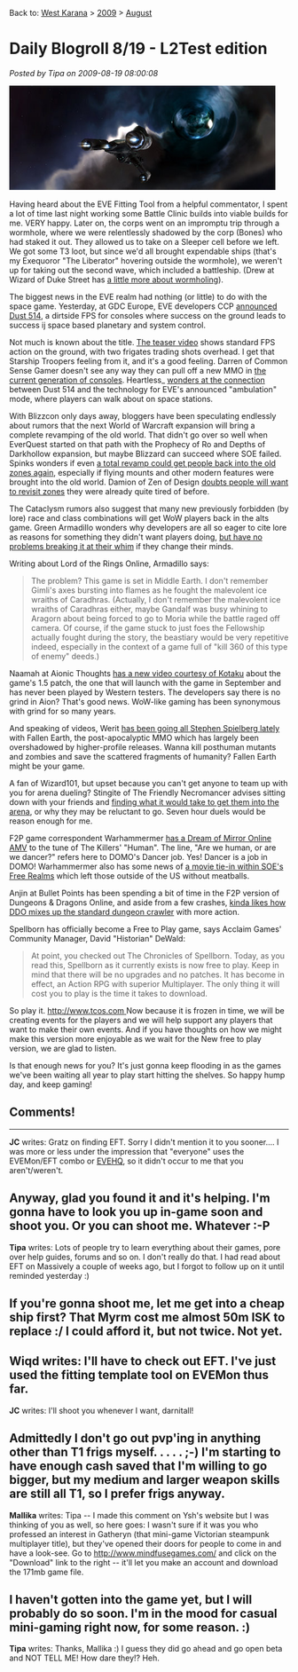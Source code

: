 Back to: [West Karana](/posts/westkarana.md) > [2009](/posts/2009/westkarana.md) > [August](./westkarana.md)
# Daily Blogroll 8/19 - L2Test edition

*Posted by Tipa on 2009-08-19 08:00:08*

![Wormhole diving in EVE Online](../../../uploads/2009/08/ExeFile-2009-08-18-21-44-27-54.jpg "Wormhole diving in EVE Online")

Having heard about the EVE Fitting Tool from a helpful commentator, I spent a lot of time last night working some Battle Clinic builds into viable builds for me. VERY happy. Later on, the corps went on an impromptu trip through a wormhole, where we were relentlessly shadowed by the corp (Bones) who had staked it out. They allowed us to take on a Sleeper cell before we left. We got some T3 loot, but since we'd all brought expendable ships (that's my Exequoror "The Liberator" hovering outside the wormhole), we weren't up for taking out the second wave, which included a battleship. (Drew at Wizard of Duke Street has [a little more about wormholing](http://dukestreet.org/archives/004716.html)).

The biggest news in the EVE realm had nothing (or little) to do with the space game. Yesterday, at GDC Europe, EVE developers CCP [announced Dust 514](http://www.gamasutra.com/php-bin/news_index.php?story=24886), a dirtside FPS for consoles where success on the ground leads to success ij space based planetary and system control. 

Not much is known about the title. [The teaser video](http://www.cedarstreet.net/2009/08/dust-514.html) shows standard FPS action on the ground, with two frigates trading shots overhead. I get that Starship Troopers feeling from it, and it's a good feeling. Darren of Common Sense Gamer doesn't see any way they can pull off a new MMO in [the current generation of consoles](http://commonsensegamer.com/?p=1447). Heartless\_ [wonders at the connection](http://hgamer.blogspot.com/2009/08/scott-jennings-in-left-field-finds-dust.html) between Dust 514 and the technology for EVE's announced "ambulation" mode, where players can walk about on space stations. 

With Blizzcon only days away, bloggers have been speculating endlessly about rumors that the next World of Warcraft expansion will bring a complete revamping of the old world. That didn't go over so well when EverQuest started on that path with the Prophecy of Ro and Depths of Darkhollow expansion, but maybe Blizzard can succeed where SOE failed. Spinks wonders if even [a total revamp could get people back into the old zones again](http://spinksville.wordpress.com/2009/08/19/the-problem-of-old-content-and-is-recycling-the-answer/), especially if flying mounts and other modern features were brought into the old world. Damion of Zen of Design [doubts people will want to revisit zones](http://www.zenofdesign.com/2009/06/21/content-exists-to-be-consumed/) they were already quite tired of before.

The Cataclysm rumors also suggest that many new previously forbidden (by lore) race and class combinations will get WoW players back in the alts game. Green Armadillo wonders why developers are all so eager to cite lore as reasons for something they didn't want players doing, [but have no problems breaking it at their whim](http://playervsdeveloper.blogspot.com/2009/08/role-of-lore.html) if they change their minds.

Writing about Lord of the Rings Online, Armadillo says:


> The problem? This game is set in Middle Earth. I don't remember Gimli's axes bursting into flames as he fought the malevolent ice wraiths of Caradhras. (Actually, I don't remember the malevolent ice wraiths of Caradhras either, maybe Gandalf was busy whining to Aragorn about being forced to go to Moria while the battle raged off camera. Of course, if the game stuck to just foes the Fellowship actually fought during the story, the beastiary would be very repetitive indeed, especially in the context of a game full of "kill 360 of this type of enemy" deeds.)



Naamah at Aionic Thoughts [has a new video courtesy of Kotaku](http://aionicthoughts.wordpress.com/2009/08/19/1-5-impressions-here-get-your-1-5-impressions/) about the game's 1.5 patch, the one that will launch with the game in September and has never been played by Western testers. The developers say there is no grind in Aion? That's good news. WoW-like gaming has been synonymous with grind for so many years.

And speaking of videos, Werit [has been going all Stephen Spielberg lately](http://www.weritsblog.com/2009/08/fallen-earth-walkthrough-part-2.html) with Fallen Earth, the post-apocalyptic MMO which has largely been overshadowed by higher-profile releases. Wanna kill posthuman mutants and zombies and save the scattered fragments of humanity? Fallen Earth might be your game.

A fan of Wizard101, but upset because you can't get anyone to team up with you for arena dueling? Stingite of The Friendly Necromancer advises sitting down with your friends and [finding what it would take to get them into the arena](http://thefriendlynecromancer.blogspot.com/2009/08/got-question-from-long-time-reader-here.html), or why they may be reluctant to go. Seven hour duels would be reason enough for me.

F2P game correspondent Warhammermer [has a Dream of Mirror Online AMV](http://en.wikipedia.org/wiki/Human_%28The_Killers_song%29) to the tune of The Killers' "Human". The line, "Are we human, or are we dancer?" refers here to DOMO's Dancer job. Yes! Dancer is a job in DOMO! Warhammermer also has some news of [a movie tie-in within SOE's Free Realms](http://exploringwar.wordpress.com/2009/08/18/free-realms-its-raining-veg/) which left those outside of the US without meatballs. 

Anjin at Bullet Points has been spending a bit of time in the F2P version of Dungeons & Dragons Online, and aside from a few crashes, [kinda likes how DDO mixes up the standard dungeon crawler](http://bulletpointsblog.blogspot.com/2009/08/played-lately-dungeons-dragons-online.html) with more action.

Spellborn has officially become a Free to Play game, says Acclaim Games' Community Manager, David "Historian" DeWald:


> At point, you checked out The Chronicles of Spellborn. Today, as you read this, Spellborn as it currently exists is now free to play. Keep in mind that there will be no upgrades and no patches. It has become in effect, an Action RPG with superior Multiplayer. The only thing it will cost you to play is the time it takes to download.

So play it. [http://www.tcos.com
](http://www.tcos.com)
Now because it is frozen in time, we will be creating events for the players and we will help support any players that want to make their own events. And if you have thoughts on how we might make this version more enjoyable as we wait for the New free to play version, we are glad to listen.




Is that enough news for you? It's just gonna keep flooding in as the games we've been waiting all year to play start hitting the shelves. So happy hump day, and keep gaming!

## Comments!
---
**JC** writes: Gratz on finding EFT. Sorry I didn't mention it to you sooner.... I was more or less under the impression that "everyone" uses the EVEMon/EFT combo or [EVEHQ](http://www.evehq.net/), so it didn't occur to me that you aren't/weren't.

Anyway, glad you found it and it's helping. I'm gonna have to look you up in-game soon and shoot you. Or you can shoot me. Whatever :-P
---
**Tipa** writes: Lots of people try to learn everything about their games, pore over help guides, forums and so on. I don't really do that. I had read about EFT on Massively a couple of weeks ago, but I forgot to follow up on it until reminded yesterday :)

If you're gonna shoot me, let me get into a cheap ship first? That Myrm cost me almost 50m ISK to replace :/ I could afford it, but not twice. Not yet.
---
**Wiqd** writes: I'll have to check out EFT. I've just used the fitting template tool on EVEMon thus far.
---
**JC** writes: I'll shoot you whenever I want, darnitall!

Admittedly I don't go out pvp'ing in anything other than T1 frigs myself. . . . . ;-) I'm starting to have enough cash saved that I'm willing to go bigger, but my medium and larger weapon skills are still all T1, so I prefer frigs anyway.
---
**Mallika** writes: Tipa -- I made this comment on Ysh's website but I was thinking of you as well, so here goes: I wasn't sure if it was you who professed an interest in Gatheryn (that mini-game Victorian steampunk multiplayer title), but they've opened their doors for people to come in and have a look-see. Go to http://www.mindfusegames.com/ and click on the "Download" link to the right -- it'll let you make an account and download the 171mb game file. 

I haven't gotten into the game yet, but I will probably do so soon. I'm in the mood for casual mini-gaming right now, for some reason. :)
---
**Tipa** writes: Thanks, Mallika :) I guess they did go ahead and go open beta and NOT TELL ME! How dare they!? Heh.
